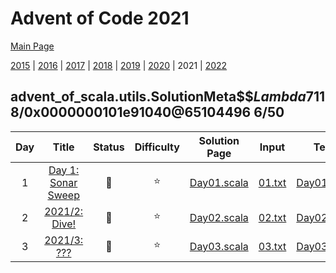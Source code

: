 

# Advent of Code 2021

[Main Page](https://adventofcode.com/2021)

[2015](/src/main/scala/advent_of_scala/2015/README.md) | [2016](/src/main/scala/advent_of_scala/2016/README.md) | [2017](/src/main/scala/advent_of_scala/2017/README.md) | [2018](/src/main/scala/advent_of_scala/2018/README.md) | [2019](/src/main/scala/advent_of_scala/2019/README.md) | [2020](/src/main/scala/advent_of_scala/2020/README.md) | 2021 | [2022](/src/main/scala/advent_of_scala/2022/README.md)

## advent_of_scala.utils.SolutionMeta$$$Lambda$7118/0x0000000101e91040@65104496 6/50


| Day | Title | Status | Difficulty | Solution Page | Input | Test Page | Answer | Tags | 
| :---: | :------: | :---: | :---: | :---: | :---: | :---: | :---: | :---: |
| 1 | [Day 1: Sonar Sweep](https://adventofcode.com/2021/day/1) | :1st_place_medal: | :star:  | [Day01.scala](/src/main/scala/advent_of_scala/2021/Day01.scala) | [01.txt](/src/main/resources/inputs/2021/01.txt) | [Day01Suite.scala](/src/test/scala/advent_of_scala/2021/Day01Suite.scala) | (1139, 1103) | sequence |
| 2 | [2021/2: Dive!](https://adventofcode.com/2021/day/2) | :1st_place_medal: | :star:  | [Day02.scala](/src/main/scala/advent_of_scala/2021/Day02.scala) | [02.txt](/src/main/resources/inputs/2021/02.txt) | [Day02Suite.scala](/src/test/scala/advent_of_scala/2021/Day02Suite.scala) | (1_660_158, 1_604_592_846) | pattern-matching |
| 3 | [2021/3: ???](https://adventofcode.com/2021/day/3) | :1st_place_medal: | :star:  | [Day03.scala](/src/main/scala/advent_of_scala/2021/Day03.scala) | [03.txt](/src/main/resources/inputs/2021/03.txt) | [Day03Suite.scala](/src/test/scala/advent_of_scala/2021/Day03Suite.scala) | (1_540_244, 4_203_981) | vector,mutation,number-system |
